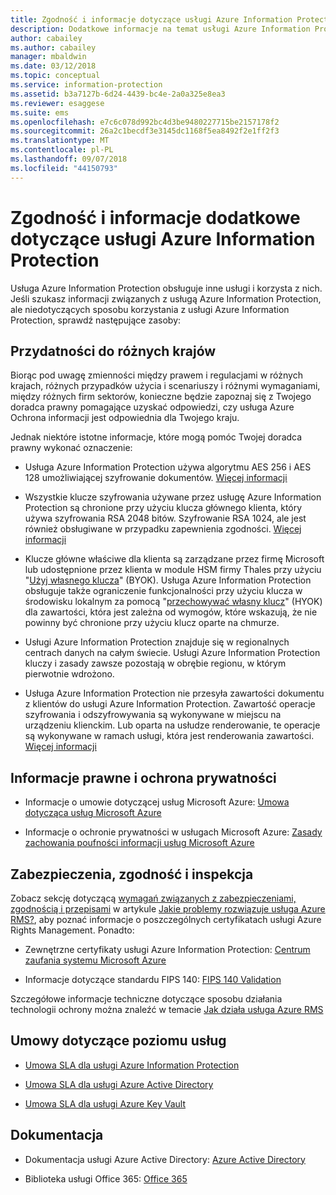 ```yaml
---
title: Zgodność i informacje dotyczące usługi Azure Information Protection
description: Dodatkowe informacje na temat usługi Azure Information Protection dotyczące na przykład kwestii prawnych, zgodności i umów SLA.
author: cabailey
ms.author: cabailey
manager: mbaldwin
ms.date: 03/12/2018
ms.topic: conceptual
ms.service: information-protection
ms.assetid: b3a7127b-6d24-4439-bc4e-2a0a325e8ea3
ms.reviewer: esaggese
ms.suite: ems
ms.openlocfilehash: e7c6c078d992bc4d3be9480227715be2157178f2
ms.sourcegitcommit: 26a2c1becdf3e3145dc1168f5ea8492f2e1ff2f3
ms.translationtype: MT
ms.contentlocale: pl-PL
ms.lasthandoff: 09/07/2018
ms.locfileid: "44150793"
---
```

# <a name="compliance-and-supporting-information-for-azure-information-protection"></a>Zgodność i informacje dodatkowe dotyczące usługi Azure Information Protection

Usługa Azure Information Protection obsługuje inne usługi i korzysta z nich. Jeśli szukasz informacji związanych z usługą Azure Information Protection, ale niedotyczących sposobu korzystania z usługi Azure Information Protection, sprawdź następujące zasoby:

## <a name="suitability-for-different-countries"></a>Przydatności do różnych krajów

Biorąc pod uwagę zmienności między prawem i regulacjami w różnych krajach, różnych przypadków użycia i scenariuszy i różnymi wymaganiami, między różnych firm sektorów, konieczne będzie zapoznaj się z Twojego doradca prawny pomagające uzyskać odpowiedzi, czy usługa Azure Ochrona informacji jest odpowiednia dla Twojego kraju.

Jednak niektóre istotne informacje, które mogą pomóc Twojej doradca prawny wykonać oznaczenie:

- Usługa Azure Information Protection używa algorytmu AES 256 i AES 128 umożliwiającej szyfrowanie dokumentów. [Więcej informacji](./how-does-it-work.md#cryptographic-controls-used-by-azure-rms-algorithms-and-key-lengths)

- Wszystkie klucze szyfrowania używane przez usługę Azure Information Protection są chronione przy użyciu klucza głównego klienta, który używa szyfrowania RSA 2048 bitów. Szyfrowanie RSA 1024, ale jest również obsługiwane w przypadku zapewnienia zgodności. [Więcej informacji](./how-does-it-work.md#cryptographic-controls-used-by-azure-rms-algorithms-and-key-lengths)

- Klucze główne właściwe dla klienta są zarządzane przez firmę Microsoft lub udostępnione przez klienta w module HSM firmy Thales przy użyciu "[Użyj własnego klucza](plan-implement-tenant-key.md)" (BYOK). Usługa Azure Information Protection obsługuje także ograniczenie funkcjonalności przy użyciu klucza w środowisku lokalnym za pomocą "[przechowywać własny klucz](configure-adrms-restrictions.md)" (HYOK) dla zawartości, która jest zależna od wymogów, które wskazują, że nie powinny być chronione przy użyciu klucz oparte na chmurze.

- Usługi Azure Information Protection znajduje się w regionalnych centrach danych na całym świecie. Usługi Azure Information Protection kluczy i zasady zawsze pozostają w obrębie regionu, w którym pierwotnie wdrożono.
 
- Usługa Azure Information Protection nie przesyła zawartości dokumentu z klientów do usługi Azure Information Protection. Zawartość operacje szyfrowania i odszyfrowywania są wykonywane w miejscu na urządzeniu klienckim. Lub oparta na usłudze renderowanie, te operacje są wykonywane w ramach usługi, która jest renderowania zawartości. [Więcej informacji](./how-does-it-work.md)

## <a name="legal-and-privacy"></a>Informacje prawne i ochrona prywatności

- Informacje o umowie dotyczącej usług Microsoft Azure: [Umowa dotycząca usług Microsoft Azure](http://azure.microsoft.com/support/legal/subscription-agreement/)

- Informacje o ochronie prywatności w usługach Microsoft Azure: [Zasady zachowania poufności informacji usług Microsoft Azure](http://azure.microsoft.com/support/legal/privacy-statement/)

## <a name="security-compliance-and-auditing"></a>Zabezpieczenia, zgodność i inspekcja

Zobacz sekcję dotyczącą [wymagań związanych z zabezpieczeniami, zgodnością i przepisami](./azure-rms-problems-it-solves.md#security-compliance-and-regulatory-requirements) w artykule [Jakie problemy rozwiązuje usługa Azure RMS?](./azure-rms-problems-it-solves.md), aby poznać informacje o poszczególnych certyfikatach usługi Azure Rights Management. Ponadto:

- Zewnętrzne certyfikaty usługi Azure Information Protection: [Centrum zaufania systemu Microsoft Azure](http://azure.microsoft.com/support/trust-center/)

- Informacje dotyczące standardu FIPS 140: [FIPS 140 Validation](https://technet.microsoft.com/library/security/cc750357.aspx)

Szczegółowe informacje techniczne dotyczące sposobu działania technologii ochrony można znaleźć w temacie [Jak działa usługa Azure RMS](./how-does-it-work.md) 

## <a name="service-level-agreements"></a>Umowy dotyczące poziomu usług

- [Umowa SLA dla usługi Azure Information Protection](https://azure.microsoft.com/support/legal/sla/information-protection/v1_0/)

- [Umowa SLA dla usługi Azure Active Directory](https://azure.microsoft.com/support/legal/sla/active-directory/v1_0/)

- [Umowa SLA dla usługi Azure Key Vault](https://azure.microsoft.com/support/legal/sla/key-vault/v1_0/)

## <a name="documentation"></a>Dokumentacja

- Dokumentacja usługi Azure Active Directory: [Azure Active Directory](/active-directory/)

- Biblioteka usługi Office 365: [Office 365](http://technet.microsoft.com/library/dn127064%28v=office.14%29.aspx)

